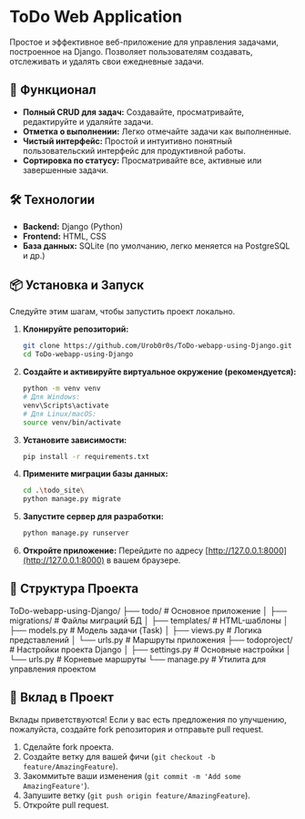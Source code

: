 # ToDo Web Application

Простое и эффективное веб-приложение для управления задачами, построенное на Django. Позволяет пользователям создавать, отслеживать и удалять свои ежедневные задачи.

## 🚀 Функционал

*   **Полный CRUD для задач:** Создавайте, просматривайте, редактируйте и удаляйте задачи.
*   **Отметка о выполнении:** Легко отмечайте задачи как выполненные.
*   **Чистый интерфейс:** Простой и интуитивно понятный пользовательский интерфейс для продуктивной работы.
*   **Сортировка по статусу:** Просматривайте все, активные или завершенные задачи.

## 🛠️ Технологии

*   **Backend:** Django (Python)
*   **Frontend:** HTML, CSS
*   **База данных:** SQLite (по умолчанию, легко меняется на PostgreSQL и др.)

## 📦 Установка и Запуск

Следуйте этим шагам, чтобы запустить проект локально.

1.  **Клонируйте репозиторий:**
    ```bash
    git clone https://github.com/Urob0r0s/ToDo-webapp-using-Django.git
    cd ToDo-webapp-using-Django
    ```

2.  **Создайте и активируйте виртуальное окружение (рекомендуется):**
    ```bash
    python -m venv venv
    # Для Windows:
    venv\Scripts\activate
    # Для Linux/macOS:
    source venv/bin/activate
    ```

3.  **Установите зависимости:**
    ```bash
    pip install -r requirements.txt
    ```

4.  **Примените миграции базы данных:**
    ```bash
    cd .\todo_site\
    python manage.py migrate
    ```

5.  **Запустите сервер для разработки:**
    ```bash
    python manage.py runserver
    ```

6.  **Откройте приложение:**
    Перейдите по адресу [http://127.0.0.1:8000](http://127.0.0.1:8000) в вашем браузере.

## 📁 Структура Проекта

ToDo-webapp-using-Django/
├── todo/ # Основное приложение
│ ├── migrations/ # Файлы миграций БД
│ ├── templates/ # HTML-шаблоны
│ ├── models.py # Модель задачи (Task)
│ ├── views.py # Логика представлений
│ └── urls.py # Маршруты приложения
├── todoproject/ # Настройки проекта Django
│ ├── settings.py # Основные настройки
│ └── urls.py # Корневые маршруты
└── manage.py # Утилита для управления проектом



## 🤝 Вклад в Проект

Вклады приветствуются! Если у вас есть предложения по улучшению, пожалуйста, создайте fork репозитория и отправьте pull request.

1.  Сделайте fork проекта.
2.  Создайте ветку для вашей фичи (`git checkout -b feature/AmazingFeature`).
3.  Закоммитьте ваши изменения (`git commit -m 'Add some AmazingFeature'`).
4.  Запушите ветку (`git push origin feature/AmazingFeature`).
5.  Откройте pull request.

